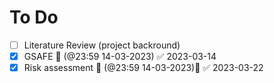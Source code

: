 # To Do 
- [ ] Literature Review (project backround) 
- [x] GSAFE 📅 (@23:59 14-03-2023) ✅ 2023-03-14
- [x] Risk assessment 📅 (@23:59 14-03-2023)📅 ✅ 2023-03-22
